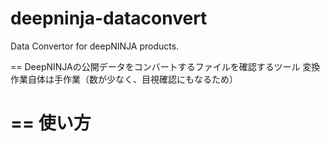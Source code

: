 deepninja-dataconvert
=====================

Data Convertor for deepNINJA products.

==
DeepNINJAの公開データをコンバートするファイルを確認するツール
変換作業自体は手作業（数が少なく、目視確認にもなるため）

==
使い方
==
